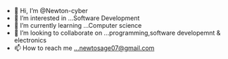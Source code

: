 - 👋 Hi, I’m @Newton-cyber
- 👀 I’m interested in ...Software Development
- 🌱 I’m currently learning ...Computer science
- 💞️ I’m looking to collaborate on ...programming,software developemnt & electronics
- 📫 How to reach me ...newtosage07@gmail.com

<!---
Newton-cyber/Newton-cyber is a ✨ special ✨ repository because its `README.md` (this file) appears on your GitHub profile.
You can click the Preview link to take a look at your changes.
--->
